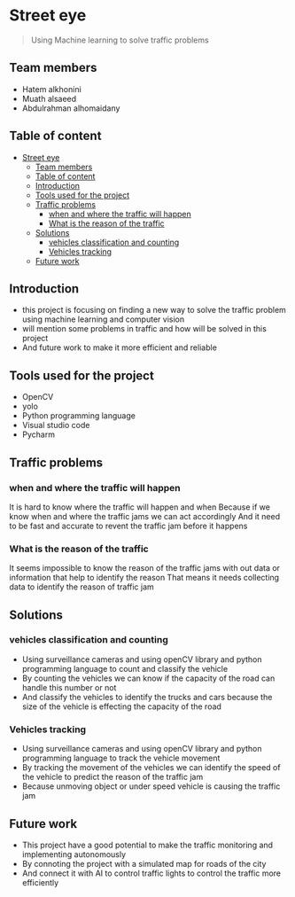 # Street eye

> Using Machine learning to solve traffic problems

## Team members

- Hatem alkhonini
- Muath alsaeed
- Abdulrahman alhomaidany

## Table of content

- [Street eye](#street-eye)
  - [Team members](#team-members)
  - [Table of content](#table-of-content)
  - [Introduction](#introduction)
  - [Tools used for the project](#tools-used-for-the-project)
  - [Traffic problems](#traffic-problems)
    - [when and where the traffic will happen](#when-and-where-the-traffic-will-happen)
    - [What is the reason of the traffic](#what-is-the-reason-of-the-traffic)
  - [Solutions](#solutions)
    - [vehicles classification and counting](#vehicles-classification-and-counting)
    - [Vehicles tracking](#vehicles-tracking)
  - [Future work](#future-work)

## Introduction

- this project is focusing on finding a new way to solve the traffic problem using machine learning and computer vision
- will mention some problems in traffic and how will be solved in this project
- And future work to make it more efficient and reliable

## Tools used for the project

- OpenCV
- yolo
- Python programming language
- Visual studio code
- Pycharm

## Traffic problems

### when and where the traffic will happen

It is hard to know where the traffic will happen and when Because if we know when and where the traffic jams we can act accordingly And it need to be fast and accurate to revent the traffic jam before it happens

### What is the reason of the traffic

It seems impossible to know the reason of the traffic jams with out data or information that help to identify the reason That means it needs collecting data to identify the reason of traffic jam

## Solutions

### vehicles classification and counting

- Using surveillance cameras and using openCV library and python programming language to count and classify the vehicle
- By counting the vehicles we can know if the capacity of the road can handle this number or not
- And classify the vehicles to identify the trucks and cars because the size of the vehicle is effecting the capacity of the road

### Vehicles tracking

- Using surveillance cameras and using openCV library and python programming language to track the vehicle movement
- By tracking the movement of the vehicles we can identify the speed of the vehicle to predict the reason of the traffic jam
- Because unmoving object or under speed vehicle is causing the traffic jam

## Future work

- This project have a good potential to make the traffic monitoring and implementing autonomously
- By connoting the project with a simulated map for roads of the city
- And connect it with AI to control traffic lights to control the traffic more efficiently
